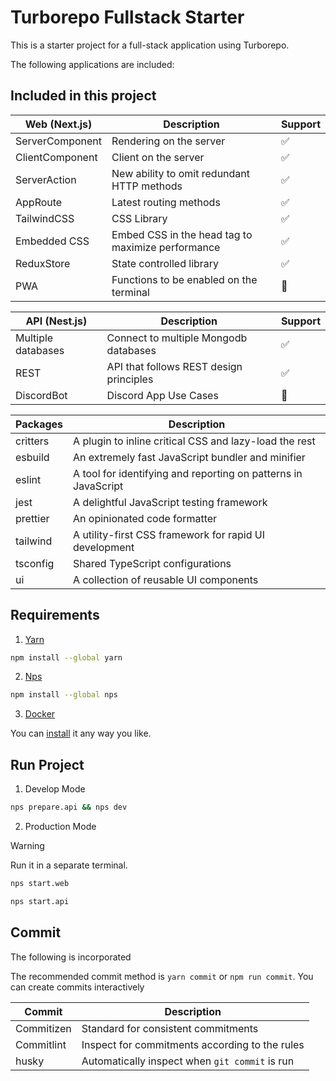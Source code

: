 # Turborepo Fullstack Starter

This is a starter project for a full-stack application using Turborepo.

The following applications are included:

## Included in this project

| Web (Next.js)   | Description                                       | Support |
| --------------- | ------------------------------------------------- | ------- |
| ServerComponent | Rendering on the server                           | ✅      |
| ClientComponent | Client on the server                              | ✅      |
| ServerAction    | New ability to omit redundant HTTP methods        | ✅      |
| AppRoute        | Latest routing methods                            | ✅      |
| TailwindCSS     | CSS Library                                       | ✅      |
| Embedded CSS    | Embed CSS in the head tag to maximize performance | ✅      |
| ReduxStore      | State controlled library                          | ✅      |
| PWA             | Functions to be enabled on the terminal           | 🚫      |

| API (Nest.js)      | Description                             | Support |
| ------------------ | --------------------------------------- | ------- |
| Multiple databases | Connect to multiple Mongodb databases   | ✅      |
| REST               | API that follows REST design principles | ✅      |
| DiscordBot         | Discord App Use Cases                   | 🚫      |

| Packages | Description                                                    |
| -------- | -------------------------------------------------------------- |
| critters | A plugin to inline critical CSS and lazy-load the rest         |
| esbuild  | An extremely fast JavaScript bundler and minifier              |
| eslint   | A tool for identifying and reporting on patterns in JavaScript |
| jest     | A delightful JavaScript testing framework                      |
| prettier | An opinionated code formatter                                  |
| tailwind | A utility-first CSS framework for rapid UI development         |
| tsconfig | Shared TypeScript configurations                               |
| ui       | A collection of reusable UI components                         |

## Requirements

1. [Yarn](https://classic.yarnpkg.com/en/)

```sh
npm install --global yarn
```

2. [Nps](https://github.com/sezna/nps)

```sh
npm install --global nps
```

3. [Docker](https://www.docker.com)

You can [install](https://docs.docker.com/desktop/) it any way you like.

## Run Project

1. Develop Mode

```sh
nps prepare.api && nps dev
```

2. Production Mode

> [!WARNING]
> Run it in a separate terminal.

```sh
nps start.web
```

```sh
nps start.api
```

## Commit

The following is incorporated

The recommended commit method is `yarn commit` or `npm run commit`.
You can create commits interactively

| Commit     | Description                                    |
| ---------- | ---------------------------------------------- |
| Commitizen | Standard for consistent commitments            |
| Commitlint | Inspect for commitments according to the rules |
| husky      | Automatically inspect when `git commit` is run |
